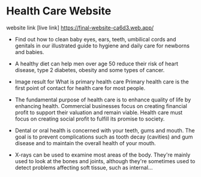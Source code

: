 # Health Care Website

website link [live link] https://final-website-ca6d3.web.app/

- Find out how to clean baby eyes, ears, teeth, umbilical cords and genitals in our illustrated guide to hygiene and daily care for newborns and babies.

- A healthy diet can help men over age 50 reduce their risk of heart disease, type 2 diabetes, obesity and some types of cancer.

- Image result for What is primary health care Primary health care is the first point of contact for health care for most people.

- The fundamental purpose of health care is to enhance quality of life by enhancing health. Commercial businesses focus on creating financial profit to support their valuation and remain viable. Health care must focus on creating social profit to fulfill its promise to society.

- Dental or oral health is concerned with your teeth, gums and mouth. The goal is to prevent complications such as tooth decay (cavities) and gum disease and to maintain the overall health of your mouth.

- X-rays can be used to examine most areas of the body. They're mainly used to look at the bones and joints, although they're sometimes used to detect problems affecting soft tissue, such as internal...
